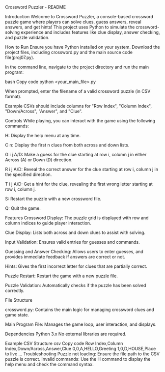 Crossword Puzzler - README

Introduction
Welcome to Crossword Puzzler, a console-based crossword puzzle game where players can solve clues, guess answers, 
reveal answers, and get hints! This project uses Python to simulate the crossword-solving experience 
and includes features like clue display, answer checking, and puzzle validation.

How to Run
Ensure you have Python installed on your system.
Download the project files, including crossword.py and the main source code file(proj07.py).

In the command line, navigate to the project directory and run the main program:

bash
Copy code
python <your_main_file>.py

When prompted, enter the filename of a valid crossword puzzle (in CSV format).

Example CSVs should include columns for "Row Index", "Column Index", "Down/Across", "Answer", and "Clue".

Controls
While playing, you can interact with the game using the following commands:

H: Display the help menu at any time.

C n: Display the first n clues from both across and down lists.

G i j A/D: Make a guess for the clue starting at row i, column j in either Across (A) or Down (D) direction.

R i j A/D: Reveal the correct answer for the clue starting at row i, column j in the specified direction.

T i j A/D: Get a hint for the clue, revealing the first wrong letter starting at row i, column j.

S: Restart the puzzle with a new crossword file.

Q: Quit the game.

Features
Crossword Display: The puzzle grid is displayed with row and column indices to guide player interaction.

Clue Display: Lists both across and down clues to assist with solving.

Input Validation: Ensures valid entries for guesses and commands.

Guessing and Answer Checking: Allows users to enter guesses, and provides immediate feedback if answers are correct or not.

Hints: Gives the first incorrect letter for clues that are partially correct.

Puzzle Restart: Restart the game with a new puzzle file.

Puzzle Validation: Automatically checks if the puzzle has been solved correctly.

File Structure

crossword.py: Contains the main logic for managing crossword clues and game state.

Main Program File: Manages the game loop, user interaction, and displays.

Dependencies
Python 3.x
No external libraries are required.

Example CSV Structure
csv
Copy code
Row Index,Column Index,Down/Across,Answer,Clue
0,0,A,HELLO,Greeting
1,0,D,HOUSE,Place to live
...
Troubleshooting
Puzzle not loading: Ensure the file path to the CSV puzzle is correct.
Invalid commands: Use the H command to display the help menu and check the command syntax.
